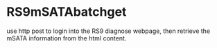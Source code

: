 # RS9mSATAbatchget
use http post to login into the RS9 diagnose webpage, then retrieve the mSATA information from the html content.
